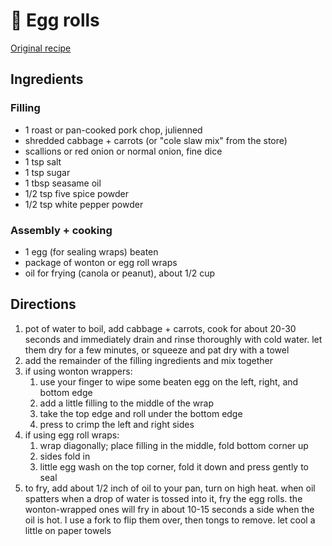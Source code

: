 # 🥠 Egg rolls

[Original recipe](https://thewoksoflife.com/takeout-egg-rolls/)

## Ingredients

### Filling

- 1 roast or pan-cooked pork chop, julienned
- shredded cabbage + carrots (or "cole slaw mix" from the store)
- scallions or red onion or normal onion, fine dice
- 1 tsp salt
- 1 tsp sugar
- 1 tbsp seasame oil
- 1/2 tsp five spice powder
- 1/2 tsp white pepper powder

### Assembly + cooking

- 1 egg (for sealing wraps) beaten
- package of wonton or egg roll wraps
- oil for frying (canola or peanut), about 1/2 cup

## Directions

1. pot of water to boil, add cabbage + carrots, cook for about 20-30 seconds and
   immediately drain and rinse thoroughly with cold water. let them dry for a
   few minutes, or squeeze and pat dry with a towel
2. add the remainder of the filling ingredients and mix together
3. if using wonton wrappers:
   1. use your finger to wipe some beaten egg on the left, right, and bottom edge
   2. add a little filling to the middle of the wrap
   3. take the top edge and roll under the bottom edge
   4. press to crimp the left and right sides
4. if using egg roll wraps:
   1. wrap diagonally; place filling in the middle, fold bottom corner up
   2. sides fold in
   3. little egg wash on the top corner, fold it down and press gently to seal
5. to fry, add about 1/2 inch of oil to your pan, turn on high heat. when oil
   spatters when a drop of water is tossed into it, fry the egg rolls. the
   wonton-wrapped ones will fry in about 10-15 seconds a side when the oil is
   hot.
   I use a fork to flip them over, then tongs to remove. let cool a little on
   paper towels